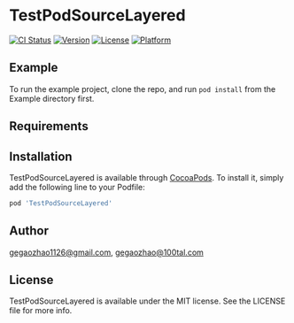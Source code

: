 # TestPodSourceLayered

[![CI Status](https://img.shields.io/travis/gegaozhao1126@gmail.com/TestPodSourceLayered.svg?style=flat)](https://travis-ci.org/gegaozhao1126@gmail.com/TestPodSourceLayered)
[![Version](https://img.shields.io/cocoapods/v/TestPodSourceLayered.svg?style=flat)](https://cocoapods.org/pods/TestPodSourceLayered)
[![License](https://img.shields.io/cocoapods/l/TestPodSourceLayered.svg?style=flat)](https://cocoapods.org/pods/TestPodSourceLayered)
[![Platform](https://img.shields.io/cocoapods/p/TestPodSourceLayered.svg?style=flat)](https://cocoapods.org/pods/TestPodSourceLayered)

## Example

To run the example project, clone the repo, and run `pod install` from the Example directory first.

## Requirements

## Installation

TestPodSourceLayered is available through [CocoaPods](https://cocoapods.org). To install
it, simply add the following line to your Podfile:

```ruby
pod 'TestPodSourceLayered'
```

## Author

gegaozhao1126@gmail.com, gegaozhao@100tal.com

## License

TestPodSourceLayered is available under the MIT license. See the LICENSE file for more info.
